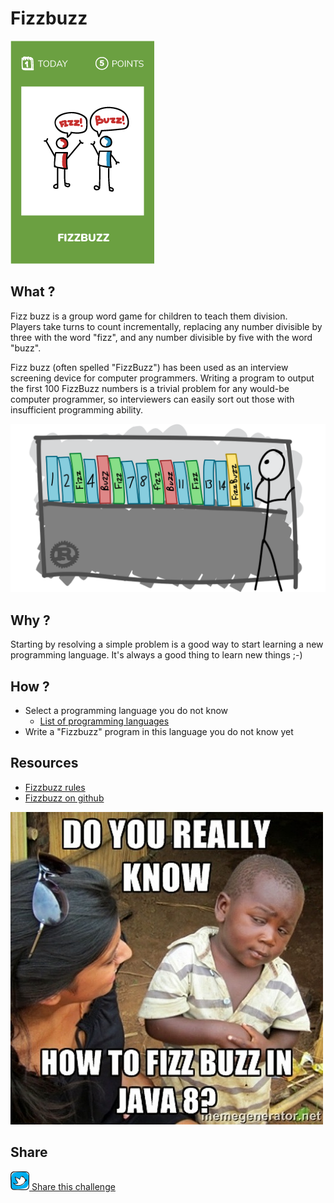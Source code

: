 # Fizzbuzz
![Fizzbuzz](images/fizzbuzz.png)  

## What ?
Fizz buzz is a group word game for children to teach them division.  
Players take turns to count incrementally, replacing any number divisible by three with the word "fizz", and any number divisible by five with the word "buzz".

Fizz buzz (often spelled "FizzBuzz") has been used as an interview screening device for computer programmers.  Writing a program to output the first 100 FizzBuzz numbers is a trivial problem for any would-be computer programmer, so interviewers can easily sort out those with insufficient programming ability.

![Fizzbuzz](images/fizz-buzz2.png)  

## Why ?
Starting by resolving a simple problem is a good way to start learning a new programming language.
It's always a good thing to learn new things ;-)

## How ?
* Select a programming language you do not know
    * [List of programming languages](https://en.wikipedia.org/wiki/List_of_programming_languages)
* Write a "Fizzbuzz" program in this language you do not know yet

## Resources
* [Fizzbuzz rules](https://en.wikipedia.org/wiki/Fizz_buzz)
* [Fizzbuzz on github](https://github.com/search?utf8=%E2%9C%93&q=fizzbuzz&type=)

![Fizzbuzz](images/fizz-buzz1.jpg)  

## Share
![Share](../images/twitter.png)[ Share this challenge](https://twitter.com/home?status=I%20have%20just%20completed%20the%20Fizzbuzz%20%23craft_challenges%20from%20%40agilepartner%20http://tiny.cc/bd40wy)